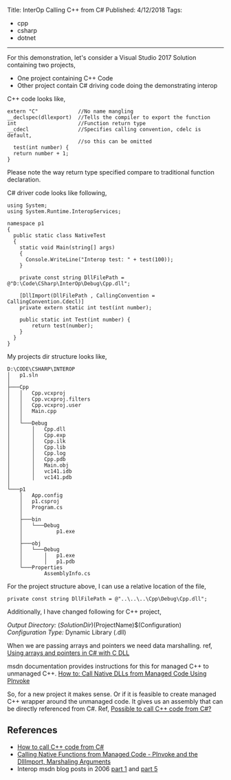 Title: InterOp Calling C++ from C#
Published: 4/12/2018
Tags:
  - cpp
  - csharp
  - dotnet
---
For this demonstration, let's consider a Visual Studio 2017 Solution containing two projects,

 - One project containing C++ Code
 - Other project contain C# driving code doing the demonstrating interop

C++ code looks like,

    extern "C"             //No name mangling
    __declspec(dllexport)  //Tells the compiler to export the function
    int                    //Function return type     
    __cdecl                //Specifies calling convention, cdelc is default, 
                           //so this can be omitted 
      test(int number) {
      return number + 1;
    }

Please note the way return type specified compare to traditional function declaration.

C# driver code looks like following,

    using System;
    using System.Runtime.InteropServices;

    namespace p1
    {
      public static class NativeTest
      {
        static void Main(string[] args)
        {
          Console.WriteLine("Interop test: " + test(100));
        }

        private const string DllFilePath = @"D:\Code\CSharp\InterOp\Debug\Cpp.dll";

        [DllImport(DllFilePath , CallingConvention = CallingConvention.Cdecl)]
        private extern static int test(int number);

        public static int Test(int number) {
            return test(number);
        }
      }
    }


My projects dir structure looks like,

    D:\CODE\CSHARP\INTEROP
    │   p1.sln
    │
    ├───Cpp
    │   │   Cpp.vcxproj
    │   │   Cpp.vcxproj.filters
    │   │   Cpp.vcxproj.user
    │   │   Main.cpp
    │   │
    │   └───Debug
    │       │   Cpp.dll
    │       │   Cpp.exp
    │       │   Cpp.ilk
    │       │   Cpp.lib
    │       │   Cpp.log
    │       │   Cpp.pdb
    │       │   Main.obj
    │       │   vc141.idb
    │       │   vc141.pdb
    │ 
    └───p1
        │   App.config
        │   p1.csproj
        │   Program.cs
        │
        ├───bin
        │   └───Debug
        │           p1.exe
        │
        ├───obj
        │   └───Debug
        │       │   p1.exe
        │       │   p1.pdb
        └───Properties
                AssemblyInfo.cs

For the project structure above, I can use a relative location of the file,

    private const string DllFilePath = @"..\..\..\Cpp\Debug\Cpp.dll";

Additionally, I have changed following for C++ project,

*Output Directory:* $(SolutionDir)$(ProjectName)\$(Configuration)\
*Configuration Type:* Dynamic Library (.dll)


When we are passing arrays and pointers we need data marshalling. ref, [Using arrays and pointers in C# with C DLL](https://stackoverflow.com/questions/741206/using-arrays-and-pointers-in-c-sharp-with-c-dll)

msdn documentation provides instructions for this for managed C++ to unmanaged C++.
[How to: Call Native DLLs from Managed Code Using PInvoke](https://docs.microsoft.com/en-us/cpp/dotnet/how-to-call-native-dlls-from-managed-code-using-pinvoke)

So, for a new project it makes sense. Or if it is feasible to create managed C++ wrapper around the unmanaged code. It gives us an assembly that can be directly referenced from C#. Ref, [Possible to call C++ code from C#?](https://stackoverflow.com/questions/935664/possible-to-call-c-code-from-c)

## References

 - [How to call C++ code from C#](https://stackoverflow.com/questions/9407616/how-to-call-c-code-from-c-sharp)
 - [Calling Native Functions from Managed Code - PInvoke and the DllImport, Marshaling Arguments](https://docs.microsoft.com/en-us/cpp/dotnet/calling-native-functions-from-managed-code)
- Interop msdn blog posts in 2006 [part 1](https://blogs.msdn.microsoft.com/borisj/2006/07/30/interop-101-part-1/) and [part 5](https://blogs.msdn.microsoft.com/borisj/2007/02/09/interop-101-part-5/)